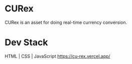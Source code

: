 # CURex
CURex is an asset for doing real-time currency conversion.

# Dev Stack
HTML | CSS | JavaScript 
https://cu-rex.vercel.app/
